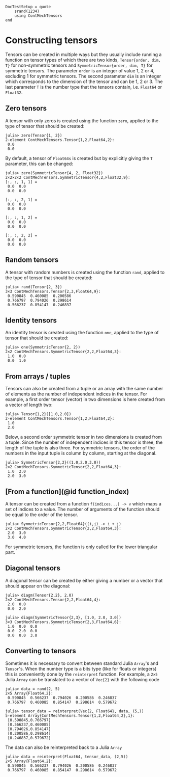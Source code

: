 ```@meta
DocTestSetup = quote
    srand(1234)
    using ContMechTensors
end
```

# Constructing tensors

Tensors can be created in multiple ways but they usually include running a function on tensor types of which there are two kinds, `Tensor{order, dim, T}` for non-symmetric tensors and `SymmetricTensor{order, dim, T}` for symmetric tensors.
The parameter `order` is an integer of value 1, 2 or 4, excluding 1 for symmetric tensors. The second parameter `dim` is an integer which corresponds to the dimension of the tensor and can be 1, 2 or 3. The last parameter `T` is the number type that the tensors contain, i.e. `Float64` or `Float32`.

## Zero tensors

A tensor with only zeros is created using the function `zero`, applied to the type of tensor that should be created:

```jldoctest
julia> zero(Tensor{1, 2})
2-element ContMechTensors.Tensor{1,2,Float64,2}:
 0.0
 0.0
```

By default, a tensor of `Float64s` is created but by explicitly giving the `T` parameter, this can be changed:

```jldoctest
julia> zero(SymmetricTensor{4, 2, Float32})
2×2×2×2 ContMechTensors.SymmetricTensor{4,2,Float32,9}:
[:, :, 1, 1] =
 0.0  0.0
 0.0  0.0

[:, :, 2, 1] =
 0.0  0.0
 0.0  0.0

[:, :, 1, 2] =
 0.0  0.0
 0.0  0.0

[:, :, 2, 2] =
 0.0  0.0
 0.0  0.0
```


## Random tensors

A tensor with random numbers is created using the function `rand`, applied to the type of tensor that should be created:

```jldoctest
julia> rand(Tensor{2, 3})
3×3 ContMechTensors.Tensor{2,3,Float64,9}:
 0.590845  0.460085  0.200586
 0.766797  0.794026  0.298614
 0.566237  0.854147  0.246837
```

## Identity tensors

An identity tensor is created using the function `one`, applied to the type of tensor that should be created:

```jldoctest
julia> one(SymmetricTensor{2, 2})
2×2 ContMechTensors.SymmetricTensor{2,2,Float64,3}:
 1.0  0.0
 0.0  1.0
```

## From arrays / tuples

Tensors can also be created from a tuple or an array with the same number of elements as the number of independent indices in the tensor. For example, a first order tensor (vector) in two dimensions is here created from a vector of length two:

```jldoctest
julia> Tensor{1,2}([1.0,2.0])
2-element ContMechTensors.Tensor{1,2,Float64,2}:
 1.0
 2.0
```

Below, a second order symmetric tensor in two dimensions is created from a tuple. Since the number of independent indices in this tensor is three, the length of the tuple is also three. For symmetric tensors, the order of the numbers in the input tuple is column by column, starting at the diagonal.

```jldoctest
julia> SymmetricTensor{2,2}((1.0,2.0,3.0))
2×2 ContMechTensors.SymmetricTensor{2,2,Float64,3}:
 1.0  2.0
 2.0  3.0
```

## [From a function](@id function_index)

A tensor can be created from a function `f(indices...) -> v` which maps a set of indices to a value. The number of arguments of the function should be equal to the order of the tensor.

```jldoctest
julia> SymmetricTensor{2,2,Float64}((i,j) -> i + j)
2×2 ContMechTensors.SymmetricTensor{2,2,Float64,3}:
 2.0  3.0
 3.0  4.0
```

For symmetric tensors, the function is only called for the lower triangular part.

## Diagonal tensors

A diagonal tensor can be created by either giving a number or a vector that should appear on the diagonal:

```jldoctest
julia> diagm(Tensor{2,2}, 2.0)
2×2 ContMechTensors.Tensor{2,2,Float64,4}:
 2.0  0.0
 0.0  2.0

julia> diagm(SymmetricTensor{2,3}, [1.0, 2.0, 3.0])
3×3 ContMechTensors.SymmetricTensor{2,3,Float64,6}:
 1.0  0.0  0.0
 0.0  2.0  0.0
 0.0  0.0  3.0
```

## Converting to tensors

Sometimes it is necessary to convert between standard Julia `Array`'s and `Tensor`'s. When the number type is a bits type (like for floats or integers) this is conveniently done by the `reinterpret` function. For example, a `2×5` Julia `Array` can be translated to a vector of `Vec{2}` with the
following code

```jldoctest
julia> data = rand(2, 5)
2×5 Array{Float64,2}:
 0.590845  0.566237  0.794026  0.200586  0.246837
 0.766797  0.460085  0.854147  0.298614  0.579672

julia> tensor_data = reinterpret(Vec{2, Float64}, data, (5,))
5-element Array{ContMechTensors.Tensor{1,2,Float64,2},1}:
 [0.590845,0.766797]
 [0.566237,0.460085]
 [0.794026,0.854147]
 [0.200586,0.298614]
 [0.246837,0.579672]
```

The data can also be reinterpreted back to a Julia `Array`

```jlcon
julia> data = reinterpret(Float64, tensor_data, (2,5))
2×5 Array{Float64,2}:
 0.590845  0.566237  0.794026  0.200586  0.246837
 0.766797  0.460085  0.854147  0.298614  0.579672
```
